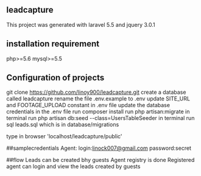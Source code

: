 ## leadcapture
This project was generated with laravel 5.5 and  jquery 3.0.1


## installation requirement
php>=5.6
mysql>=5.5

## Configuration of projects
git clone https://github.com/linoy900/leadcapture.git
create a database called leadcapture
rename the file .env.example to .env
update SITE_URL and FOOTAGE_UPLOAD constant in .env file
update the database credentials in the .env file
run composer install
run php artisan:migrate in terminal
run php artisan db:seed --class=UsersTableSeeder in terminal
run sql leads.sql which is in database/migrations

type in browser 'localhost/leadcapture/public'

##samplecredentials
Agent: login:linock007@gmail.com
password:secret

##flow
Leads can be created bhy guests
Agent registry is done
Registered agent can login and view the leads created by guests


